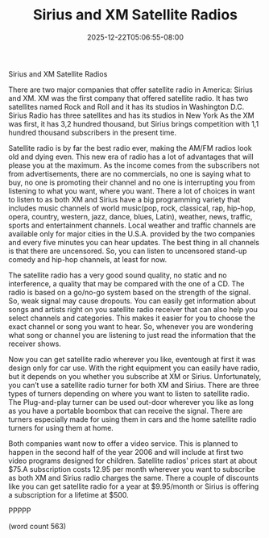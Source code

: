 ﻿---
title: "Sirius and XM Satellite Radios"
date: 2025-12-22T05:06:55-08:00
description: "Satellite-Radio Tips for Web Success"
featured_image: "/images/Satellite-Radio.jpg"
tags: ["Satellite Radio"]
---

Sirius and XM Satellite Radios

There are two major companies that offer satellite radio in America: Sirius and XM. 
XM was the first company that offered satellite radio. It has two satellites named Rock and Roll and it has its studios in Washington D.C. Sirius Radio has three satellites and has its studios in New York As the XM was first, it has 3,2 hundred thousand, but Sirius brings competition with 1,1 hundred thousand subscribers in the present time.

Satellite radio is by far the best radio ever, making the AM/FM radios look old and dying even. This new era of radio has a lot of advantages that will please you at the maximum. 
As the income comes from the subscribers not from advertisements, there are no commercials, no one is saying what to buy, no one is promoting their channel and no one is interrupting you from listening to what you want, where you want. There a lot of choices in want to listen to as both XM and Sirius have a big programming variety that includes music channels of world music(pop, rock, classical, rap, hip-hop, opera, country, western, jazz, dance, blues, Latin), weather, news, traffic, sports and entertainment channels. Local weather and traffic channels are available only for major cities in the U.S.A. provided by the two companies and every five minutes you can hear updates. The best thing in all channels is that there are uncensored. So, you can listen to uncensored stand-up comedy and hip-hop channels, at least for now. 

The satellite radio has a very good sound quality, no static and no interference, a quality that may be compared with the one of a CD.  The radio is based on a go/no-go system based on the strength of the signal. So, weak signal may cause dropouts.
You can easily get information about songs and artists right on you satellite radio receiver that can also help you select channels and categories. This makes it easier for you to choose the exact channel or song you want to hear. So, whenever you are wondering what song or channel you are listening to just read the information that the receiver shows. 

Now you can get satellite radio wherever you like, eventough at first it was design only for car use. With the right equipment you can easily have radio, but it depends on you whether you subscribe at XM or Sirius. Unfortunately, you can’t use a satellite radio turner for both XM and Sirius. There are three types of turners depending on where you want to listen to satellite radio. The Plug-and-play turner can be used out-door wherever you like as long as you have a portable boombox that can receive the signal. There are turners especially made for using them in cars and the home satellite radio turners for using them at home. 

Both companies want now to offer a video service. This is planned to happen in the second half of the year 2006 and will include at first two video programs designed for children. Satellite radios' prices start at about $75.A subscription costs 12.95 per month wherever you want to subscribe as both XM and Sirius radio charges the same. There a couple of discounts like you can get satellite radio for a year at $9.95/month or Sirius is offering a subscription for a lifetime at $500.   

PPPPP

(word count 563)
  

